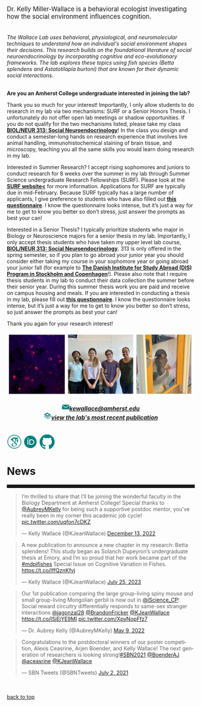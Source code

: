 <body>
		
<div class="container">
<div class="blurb">
<p style="text-align:left;font-size:120%">Dr. Kelly Miller-Wallace is a behavioral ecologist investigating how the social environment influences cognition. <br><br>
	
<i>The Wallace Lab uses behavioral, physiological, and neuromolecular techniques to understand how an individual's social environment shapes their decisions. This research builds on the foundational literature of social neuroendocrinology by incorporating cognitive and eco-evolutionary frameworks. The lab explores these topics using fish species (Betta splendens and Astatotilapia burtoni) that are known for their dynamic social interactions. <br><br></i>

<b>Are you an Amherst College undergraduate interested in joining the lab?</b> 


Thank you so much for your interest! Importantly, I only allow students to do research in my lab via two mechanisms: SURF or a Senior Honors Thesis. I unfortunately do not offer open lab meetings or shadow opportunities. If you do not qualify for the two mechanisms listed, please take my class <a href="https://www.amherst.edu/academiclife/departments/courses/2324S/BIOL/BIOL-313-2324S"><b>BIOL/NEUR 313: Social Neuroendocrinology</b></a>! In the class you design and conduct a semester-long hands on research experience that involves live animal handling, immunohistochemical staining of brain tissue, and microscopy, teaching you all the same skills you would learn doing research in my lab.

Interested in Summer Research? I accept rising sophomores and juniors to conduct research for 8 weeks over the summer in my lab through Summer Science undergraduate Research Fellowships (SURF). Please look at the <a href="https://www.amherst.edu/academiclife/student-faculty-research/surf-program"><b>SURF website<</b></a> for more information. Applications for SURF are typically due in mid-February. Because SURF typically has a large number of applicants, I give preference to students who have also filled out <a href="https://kellyjwallace.github.io/images/Wallace_Lab_Questionnaire.pdf"><b>this questionnaire</b></a>. I know the questionnaire looks intense, but it’s just a way for me to get to know you better so don’t stress,  just answer the prompts as best your can!

Interested in a Senior Thesis? I typically prioritize students who major in Biology or Neuroscience majors for a senior thesis in my lab. Importantly, I only accept thesis students who have taken my upper level lab course, <a href="https://www.amherst.edu/academiclife/departments/courses/2324S/BIOL/BIOL-313-2324S"><b>BIOL/NEUR 313: Social Neuroendocrinology</b></a>. 313 is only offered in the spring semester, so if you plan to go abroad your junior year you should consider either taking my course in your sophomore year or going abroad your junior fall (for example to <a href="https://disabroad.org/academic-programs/"><b>The Danish Institute for Study Abroad (DIS) Program in Stockholm and Copenhagen</b></a>!). Please also note that I require thesis students in my lab to conduct their data collection the summer before their senior year. During this summer thesis work you are paid and receive on campus housing and meals. If you are interested in conducting a thesis in my lab, please fill out <a href="https://kellyjwallace.github.io/images/Wallace_Lab_Questionnaire.pdf"><b>this questionnaire</b></a>. I know the questionnaire looks intense, but it’s just a way for me to get to know you better so don’t stress, so just answer the prompts as best your can!

Thank you again for your research interest!



</p> 

<p><center><img src="/images/lab_photo_collage.JPG" width="1400"> </center></p>
	
<p style="text-align:center;font-size:110%">
<img src="/images/social_media_icons/gmail.png" width="20" height="20"><a href="mailto:kewallace@amherst.edu"><i><b>kewallace@amherst.edu</b></i></a><br>
	<img src="/images/social_media_icons/book.png" width="20" height="20"><a href="https://link.springer.com/article/10.1007/s00213-023-06513-5"><i><b>view the lab's most recent publication</b></i></a><br><br>
	
<a href="https://scholar.google.com/citations?user=y8kYZGAAAAAJ&hl=en&oi=ao"> <img src="/images/social_media_icons/googlescholar.png" width="40" height="40"></a>
<a href="https://orcid.org/0000-0002-2361-1213"> <img src="/images/social_media_icons/orcid.png" width="40" height="40"></a>
<a href="https://github.com/kellyjwallace/"> <img src="/images/social_media_icons/github.png" width="40" height="40"></a>
	
<h1>News</h1>
<hr style="height:9px;color:#84949B">

<blockquote class="twitter-tweet"><p lang="en" dir="ltr">I’m thrilled to share that I’ll be joining the wonderful faculty in the Biology Department at Amherst College! Special thanks to <a href="https://twitter.com/AubreyMKelly?ref_src=twsrc%5Etfw">@AubreyMKelly</a> for being such a supportive postdoc mentor, you&#39;ve really been in my corner this academic job cycle! <a href="https://t.co/uqfon7cDKZ">pic.twitter.com/uqfon7cDKZ</a></p>&mdash; Kelly Wallace (@KJeanWallace) <a href="https://twitter.com/KJeanWallace/status/1602474853642149889?ref_src=twsrc%5Etfw">December 13, 2022</a></blockquote> <script async src="https://platform.twitter.com/widgets.js" charset="utf-8"></script>

<blockquote class="twitter-tweet"><p lang="en" dir="ltr">A new publication to announce a new chapter in my research: Betta splendens! This study began as Solanch Dupeyron’s undergraduate thesis at Emory, and I’m so proud that her work became part of the <a href="https://twitter.com/hashtag/mdpifishes?src=hash&amp;ref_src=twsrc%5Etfw">#mdpifishes</a> Special Issue on Cognitive Variation in Fishes. <a href="https://t.co/lffQznKfvj">https://t.co/lffQznKfvj</a></p>&mdash; Kelly Wallace (@KJeanWallace) <a href="https://twitter.com/KJeanWallace/status/1683871814030688263?ref_src=twsrc%5Etfw">July 25, 2023</a></blockquote> <script async src="https://platform.twitter.com/widgets.js" charset="utf-8"></script>
	
<blockquote class="twitter-tweet"><p lang="en" dir="ltr">Our 1st publication comparing the large group-living spiny mouse and small group-living Mongolian gerbil is now out in <a href="https://twitter.com/iScience_CP?ref_src=twsrc%5Etfw">@iScience_CP</a>! Social reward circuitry differentially responds to same-sex stranger interactions <a href="https://twitter.com/jagonzal28?ref_src=twsrc%5Etfw">@jagonzal28</a> <a href="https://twitter.com/BrandonFricker?ref_src=twsrc%5Etfw">@BrandonFricker</a> <a href="https://twitter.com/KJeanWallace?ref_src=twsrc%5Etfw">@KJeanWallace</a> <a href="https://t.co/lSjEjYE9MI">https://t.co/lSjEjYE9MI</a> <a href="https://t.co/XpyNopFfz7">pic.twitter.com/XpyNopFfz7</a></p>&mdash; Dr. Aubrey Kelly (@AubreyMKelly) <a href="https://twitter.com/AubreyMKelly/status/1523705293279965184?ref_src=twsrc%5Etfw">May 9, 2022</a></blockquote> <script async src="https://platform.twitter.com/widgets.js" charset="utf-8"></script>	
	
<blockquote class="twitter-tweet"><p lang="en" dir="ltr">Congratulations to the postdoctoral winners of our poster competition, Alexis Ceasrine, Arjen Boender, and Kelly Wallace! The next generation of researchers is looking strong!<a href="https://twitter.com/hashtag/SBN2021?src=hash&amp;ref_src=twsrc%5Etfw">#SBN2021</a> <a href="https://twitter.com/BoenderAJ?ref_src=twsrc%5Etfw">@BoenderAJ</a> <a href="https://twitter.com/aceasrine?ref_src=twsrc%5Etfw">@aceasrine</a> <a href="https://twitter.com/KJeanWallace?ref_src=twsrc%5Etfw">@KJeanWallace</a></p>&mdash; SBN Tweets (@SBNTweets) <a href="https://twitter.com/SBNTweets/status/1411037118378516480?ref_src=twsrc%5Etfw">July 2, 2021</a></blockquote> <script async src="https://platform.twitter.com/widgets.js" charset="utf-8"></script>
<br><br><a href="../">back to top</a>
